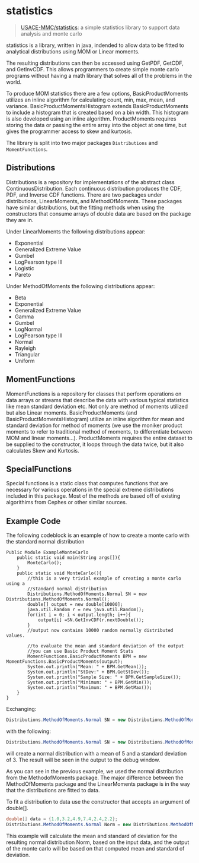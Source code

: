 # statistics

> [USACE-MMC/statistics](https://github.com/USACE-MMC/statistics): a simple statistics library to support data analysis and monte carlo

statistics is a library, written in java, indended to allow data to be fitted to analytical distributions using MOM or Linear moments.

The resulting distributions can then be accessed using GetPDF, GetCDF, and GetInvCDF.  This allows programmers to create simple monte carlo programs without having a math library that solves all of the problems in the world.

To produce MOM statistics there are a few options, BasicProductMoments utilizes an inline algorithm for calculating count, min, max, mean, and variance.  BasicProductMomentsHistogram extends BasicProductMoments to include a histogram that is created based on a bin width. This histogram is also developed using an inline algorithm.  ProductMoments requires storing the data or passing the entire array into the object at one time, but gives the programmer access to skew and kurtosis.

The library is split into two major packages ``Distributions`` and ``MomentFunctions``.

## Distributions
Distributions is a repository for implementations of the abstract class ContinuousDistribution. Each continuous distribution produces the CDF, PDF, and Inverse CDF functions. There are two packages under distributions, LinearMoments, and MethodOfMoments.  These packages have similar distributions, but the fitting methods when using the constructors that consume arrays of double data are based on the package they are in.

Under LinearMoments the following distributions appear:

  * Exponential
  * Generalized Extreme Value
  * Gumbel
  * LogPearson type III
  * Logistic
  * Pareto

Under MethodOfMoments the following distributions appear:

  * Beta
  * Exponential
  * Generalized Extreme Value
  * Gamma
  * Gumbel
  * LogNormal
  * LogPearson type III
  * Normal
  * Rayleigh
  * Triangular
  * Uniform

## MomentFunctions
MomentFunctions is a repository for classes that perform operations on data arrays or streams that describe the data with various typical statistics like mean standard deviation etc.  Not only are method of moments utilized but also Linear moments.  BasicProductMoments (and BasicProductMomentsHistogram) utilize an inline algorithm for mean and standard deviation for method of moments (we use the moniker product moments to refer to traditional method of moments, to differentiate between MOM and linear moments...). ProductMoments requires the entire dataset to be supplied to the constructor, it loops through the data twice, but it also calculates Skew and Kurtosis.

## SpecialFunctions
Special functions is a static class that computes functions that are necessary for various operations in the special extreme distributions included in this package. Most of the methods are based off of existing algorithims from Cephes or other similar sources.

## Example Code

The following codeblock is an example of how to create a monte carlo with the standard normal distribution

```vbnet
Public Module ExampleMonteCarlo
    public static void main(String args[]){
        MonteCarlo();
    }
    public static void MonteCarlo(){
        //this is a very trivial example of creating a monte carlo using a
        //standard normal distribution
        Distributions.MethodOfMoments.Normal SN = new Distributions.MethodOfMoments.Normal();
        double[] output = new double[10000];
        java.util.Random r = new java.util.Random();
        for(int i = 0; i < output.length; i++){
            output[i] =SN.GetInvCDF(r.nextDouble());
        }
        //output now contains 10000 random normally distributed values.

        //to evaluate the mean and standard deviation of the output
        //you can use Basic Product Moment Stats
        MomentFunctions.BasicProductMoments BPM = new MomentFunctions.BasicProductMoments(output);
        System.out.println("Mean: " + BPM.GetMean());
        System.out.println("StDev:" + BPM.GetStDev());
        System.out.println("Sample Size: " + BPM.GetSampleSize());
        System.out.println("Minimum: " + BPM.GetMin());
        System.out.println("Maximum: " + BPM.GetMax());
    }
}
```

Exchanging:

```java
Distributions.MethodOfMoments.Normal SN = new Distributions.MethodOfMoments.Normal();
```
with the following:
```java
Distributions.MethodOfMoments.Normal SN = new Distributions.MethodOfMoments.Normal(5,3);
```
will create a normal distribution with a mean of 5 and a standard deviation of 3.  The result will be seen in the output to the debug window.

As you can see in the previous example, we used the normal distribution from the MethodofMoments package. The major difference between the MethodOfMoments package and the LinearMoments package is in the way that the distributions are fitted to data.

To fit a distribution to data use the constructor that accepts an argument of double[].
```java
double[] data = {1.0,3.2,4.9,7.4,2.4,2.2};
Distributions.MethodOfMoments.Normal Norm = new Distributions.MethodOfMoments.Normal(data);
```
This example will calculate the mean and standard of deviation for the resulting normal distribution Norm, based on the input data, and the output of the monte carlo will be based on that computed mean and standard of deviation.